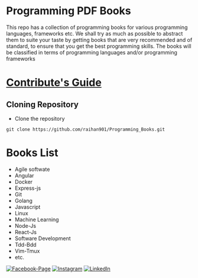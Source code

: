 # Programming PDF Books

This repo has a collection of programming books for various programming languages, frameworks etc. We shall try as much as possible to abstract them to suite your taste by getting books that are very recommended and of standard, to ensure that you get the best programming skills. The books will be classified in terms of programming languages and/or programming frameworks

# <a href="https://github.com/raihan901/Programming_Books/blob/main/CONTRIBUTING.md">Contribute's Guide</a>

## Cloning Repository

* Clone the repository
```
git clone https://github.com/raihan901/Programming_Books.git
```
# Books List

- Agile softwate 
- Angular
- Docker
- Express-js
- Git
- Golang
- Javascript
- Linux
- Machine Learning
- Node-Js
- React-Js
- Software Development
- Tdd-Bdd
- Vim-Tmux
- etc.






[![Facebook-Page][facebook-shield]][facebook-url]
[![Instagram][instagram-shield]][instagram-url]
[![LinkedIn][linkedin-shield]][linkedin-url]

<!-- MARKDOWN LINKS and IMAGES -->

[facebook-shield]: https://img.shields.io/badge/-Facebook-black.svg?style=flat-square&logo=facebook&color=555&logoColor=white
[facebook-url]: https://facebook.com/raihan.mahmudi.50
[instagram-shield]: https://img.shields.io/badge/-Instagram-black.svg?style=flat-square&logo=instagram&color=555&logoColor=white
[instagram-url]: https://www.instagram.com/raihan_info/
[linkedin-shield]: https://img.shields.io/badge/-LinkedIn-black.svg?style=flat-square&logo=linkedin&colorB=555
[linkedin-url]: https://www.linkedin.com/in/raihaninfo/

